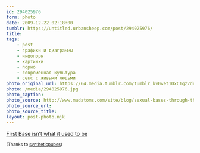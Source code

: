 ```yaml
---
id: 294025976
form: photo
date: 2009-12-22 02:18:00
tumblr: https://untitled.urbansheep.com/post/294025976/
title:
tags:
    - post
    - графики и диаграммы
    - инфопорн
    - картинки
    - порно
    - современная культура
    - секс с живыми людьми
photo_original_url: https://64.media.tumblr.com/tumblr_kv0vet1OxC1qz7dr7o1_1280.jpg
photo: /media/294025976.jpg
photo_caption: 
photo_source: http://www.madatoms.com/site/blog/sexual-bases-through-the-decades
photo_source_url:
photo_source_title:
layout: post-photo.njk
---
```


<p><a href="http://www.madatoms.com/site/blog/sexual-bases-through-the-decades">First Base isn’t what it used to be</a></p>

<p><small>(Thanks to <a href="http://syntheticpubes.com/post/293907481/first-base-isnt-what-it-used-to-be" class="tumblr_blog">syntheticpubes</a>)</small></p>
